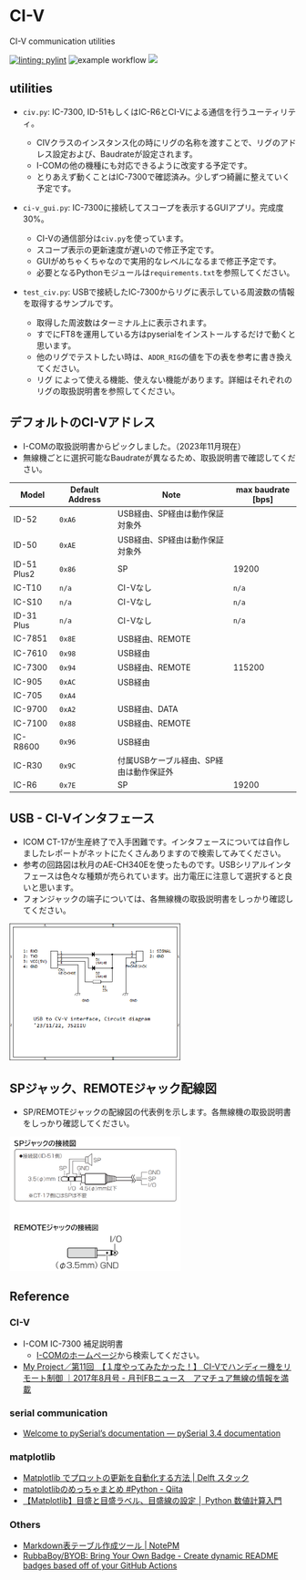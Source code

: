 # CI-V
CI-V communication utilities

[![linting: pylint](https://img.shields.io/badge/linting-pylint-yellowgreen)](https://github.com/pylint-dev/pylint)
![example workflow](https://github.com/JS2IIU-MH/CI-V/actions/workflows/pylint.yml/badge.svg)
![](https://byob.yarr.is/JS2IIU-MH/CI-V/time)

## utilities
- `civ.py`: IC-7300, ID-51もしくはIC-R6とCI-Vによる通信を行うユーティリティ。
  - CIVクラスのインスタンス化の時にリグの名称を渡すことで、リグのアドレス設定および、Baudrateが設定されます。
  - I-COMの他の機種にも対応できるように改変する予定です。
  - とりあえず動くことはIC-7300で確認済み。少しずつ綺麗に整えていく予定です。

- `ci-v_gui.py`: IC-7300に接続してスコープを表示するGUIアプリ。完成度30%。
  - CI-Vの通信部分は`civ.py`を使っています。
  - スコープ表示の更新速度が遅いので修正予定です。
  - GUIがめちゃくちゃなので実用的なレベルになるまで修正予定です。
  - 必要となるPythonモジュールは`requirements.txt`を参照してください。

- `test_civ.py`: USBで接続したIC-7300からリグに表示している周波数の情報を取得するサンプルです。
  - 取得した周波数はターミナル上に表示されます。
  - すでにFT8を運用している方はpyserialをインストールするだけで動くと思います。
  - 他のリグでテストしたい時は、`ADDR_RIG`の値を下の表を参考に書き換えてください。
  - リグ によって使える機能、使えない機能があります。詳細はそれぞれのリグの取扱説明書を参照してください。

## デフォルトのCI-Vアドレス

- I-COMの取扱説明書からピックしました。（2023年11月現在）
- 無線機ごとに選択可能なBaudrateが異なるため、取扱説明書で確認してください。

| Model | Default Address | Note | max baudrate [bps] |
| - | - | - | - |
| ID-52 | `0xA6` | USB経由、SP経由は動作保証対象外 | |
| ID-50 | `0xAE` | USB経由、SP経由は動作保証対象外 | |
| ID-51 Plus2 | `0x86` | SP | 19200 |
| IC-T10 | `n/a` | CI-Vなし | `n/a` |
| IC-S10 | `n/a` | CI-Vなし | `n/a` |
| ID-31 Plus | `n/a` | CI-Vなし | `n/a` |
| IC-7851 | `0x8E` | USB経由、REMOTE | |
| IC-7610 | `0x98` | USB経由 | |
| IC-7300 | `0x94` | USB経由、REMOTE | 115200 |
| IC-905 | `0xAC` | USB経由 | |
| IC-705 | `0xA4` |  | |
| IC-9700 | `0xA2` | USB経由、DATA | |
| IC-7100 | `0x88` | USB経由、REMOTE | |
| IC-R8600 | `0x96` | USB経由 | |
| IC-R30 | `0x9C` | 付属USBケーブル経由、SP経由は動作保証外 | |
| IC-R6 | `0x7E` | SP | 19200 |

## USB - CI-Vインタフェース
- ICOM CT-17が生産終了で入手困難です。インタフェースについては自作しましたレポートがネットにたくさんありますので検索してみてください。
- 参考の回路図は秋月のAE-CH340Eを使ったものです。USBシリアルインタフェースは色々な種類が売られています。出力電圧に注意して選択すると良いと思います。
- フォンジャックの端子については、各無線機の取扱説明書をしっかり確認してください。
<div>
<img src="doc/CI-V_circuit.png" width=300>
</div>

## SPジャック、REMOTEジャック配線図
- SP/REMOTEジャックの配線図の代表例を示します。各無線機の取扱説明書をしっかり確認してください。

<div>
<img src="doc/jack.png" width=300>
</div>

## Reference
### CI-V
- I-COM IC-7300 補足説明書
    - [I-COMのホームページ](https://www.icom.co.jp/support/personal/)から検索してください。
- [My Project／第11回　【１度やってみたかった！】 CI-Vでハンディー機をリモート制御 ｜2017年8月号 - 月刊FBニュース　アマチュア無線の情報を満載](https://www.fbnews.jp/201708/myproject/)

### serial communication
- [Welcome to pySerial’s documentation — pySerial 3.4 documentation](https://pyserial.readthedocs.io/en/latest/index.html)

### matplotlib
- [Matplotlib でプロットの更新を自動化する方法 | Delft スタック](https://www.delftstack.com/ja/howto/matplotlib/how-to-automate-plot-updates-in-matplotlib/)
- [matplotlibのめっちゃまとめ #Python - Qiita](https://qiita.com/nkay/items/d1eb91e33b9d6469ef51)
- [【Matplotlib】目盛と目盛ラベル、目盛線の設定 │ Python 数値計算入門](https://python.atelierkobato.com/tick/)

### Others
- [Markdown表テーブル作成ツール | NotePM](https://notepm.jp/markdown-table-tool)
- [RubbaBoy/BYOB: Bring Your Own Badge - Create dynamic README badges based off of your GitHub Actions](https://github.com/RubbaBoy/BYOB)

